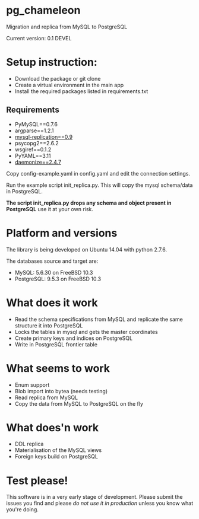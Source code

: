 pg_chameleon
============

Migration and replica from MySQL to PostgreSQL

Current version: 0.1 DEVEL

# Setup instruction: 

* Download the package or git clone
* Create a virtual environment in the main app
* Install the required packages listed in requirements.txt 

## Requirements
* PyMySQL==0.7.6
* argparse==1.2.1
* [mysql-replication==0.9](https://github.com/noplay/python-mysql-replication)
* psycopg2==2.6.2
* wsgiref==0.1.2
* PyYAML==3.11
* [daemonize==2.4.7](https://pypi.python.org/pypi/daemonize/)


Copy config-example.yaml in config.yaml and edit the connection settings.

Run the example script init_replica.py. This will copy the mysql schema/data in PostgreSQL. 

**The script init_replica.py drops any schema and object present in PostgreSQL** use it at your own risk.

# Platform and versions

The library is being developed on Ubuntu 14.04 with python 2.7.6.

The databases source and target are:

* MySQL: 5.6.30 on FreeBSD 10.3
* PostgreSQL: 9.5.3 on FreeBSD 10.3
  
# What does it work
 * Read the schema specifications from MySQL and replicate the same structure it into PostgreSQL
  * Locks the tables in mysql and gets the master coordinates
 * Create primary keys and indices on PostgreSQL
 * Write in PostgreSQL frontier table
 
 
# What seems to work
 * Enum support
 * Blob import into bytea (needs testing)
 * Read replica from MySQL
 * Copy the data from MySQL to PostgreSQL on the fly
 
 
# What does'n work
  * DDL replica 
  * Materialisation of the MySQL views
  * Foreign keys build on PostgreSQL

# Test please!

This software is in a very early stage of development. 
Please submit the issues you find and please *do not use it in production* unless you know what you're doing.
